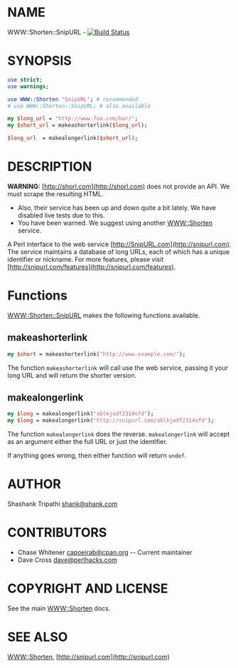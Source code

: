 # NAME

WWW::Shorten::SnipURL  - [![Build Status](https://travis-ci.org/p5-shorten/www-shorten-snipurl.svg?branch=master)](https://travis-ci.org/p5-shorten/www-shorten-snipurl)

# SYNOPSIS

```perl
use strict;
use warnings;

use WWW::Shorten 'SnipURL'; # recommended
# use WWW::Shorten::SnipURL; # also available

my $long_url = 'http://www.foo.com/bar/';
my $short_url = makeashorterlink($long_url);

$long_url  = makealongerlink($short_url);
```

# DESCRIPTION

**WARNING:** [http://shorl.com](http://shorl.com) does not provide an API.  We must scrape the
resulting HTML.

- Also, their service has been up and down quite a bit lately.  We have disabled live tests due to this.
- You have been warned.  We suggest using another [WWW::Shorten](https://metacpan.org/pod/WWW::Shorten) service.

A Perl interface to the web service [http://SnipURL.com](http://snipurl.com). The service maintains a
database of long URLs, each of which has a unique identifier or
nickname. For more features, please visit [http://snipurl.com/features](http://snipurl.com/features).

# Functions

[WWW::Shorten::SnipURL](https://metacpan.org/pod/WWW::Shorten::SnipURL) makes the following functions available.

## makeashorterlink

```perl
my $short = makeashorterlink('http://www.example.com/');
```

The function ```makeashorterlink``` will call use the web service, passing it
your long URL and will return the shorter version.

## makealongerlink

```perl
my $long = makealongerlink('ablkjadf2314sfd');
my $long = makealongerlink('http://snipurl.com/ablkjadf2314sfd');
```

The function ```makealongerlink``` does the reverse. ```makealongerlink```
will accept as an argument either the full URL or just the identifier.

If anything goes wrong, then either function will return ```undef```.

# AUTHOR

Shashank Tripathi shank@shank.com

# CONTRIBUTORS

- Chase Whitener capoeirab@cpan.org -- Current maintainer
- Dave Cross dave@perlhacks.com

# COPYRIGHT AND LICENSE

See the main [WWW::Shorten](https://metacpan.org/pod/WWW::Shorten) docs.

# SEE ALSO

[WWW::Shorten](https://metacpan.org/pod/WWW::Shorten), [http://snipurl.com](http://snipurl.com)
